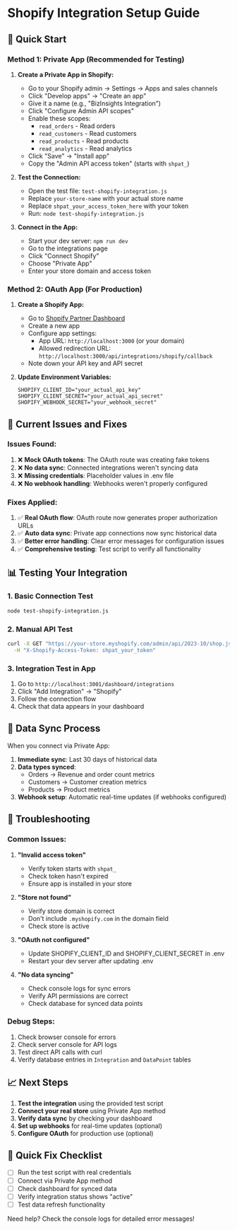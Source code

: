 # Shopify Integration Setup Guide

## 🚀 Quick Start

### Method 1: Private App (Recommended for Testing)

1. **Create a Private App in Shopify:**
   - Go to your Shopify admin → Settings → Apps and sales channels
   - Click "Develop apps" → "Create an app"
   - Give it a name (e.g., "BizInsights Integration")
   - Click "Configure Admin API scopes"
   - Enable these scopes:
     - `read_orders` - Read orders
     - `read_customers` - Read customers
     - `read_products` - Read products
     - `read_analytics` - Read analytics
   - Click "Save" → "Install app"
   - Copy the "Admin API access token" (starts with `shpat_`)

2. **Test the Connection:**
   - Open the test file: `test-shopify-integration.js`
   - Replace `your-store-name` with your actual store name
   - Replace `shpat_your_access_token_here` with your token
   - Run: `node test-shopify-integration.js`

3. **Connect in the App:**
   - Start your dev server: `npm run dev`
   - Go to the integrations page
   - Click "Connect Shopify"
   - Choose "Private App"
   - Enter your store domain and access token

### Method 2: OAuth App (For Production)

1. **Create a Shopify App:**
   - Go to [Shopify Partner Dashboard](https://partners.shopify.com)
   - Create a new app
   - Configure app settings:
     - App URL: `http://localhost:3000` (or your domain)
     - Allowed redirection URL: `http://localhost:3000/api/integrations/shopify/callback`
   - Note down your API key and API secret

2. **Update Environment Variables:**
   ```env
   SHOPIFY_CLIENT_ID="your_actual_api_key"
   SHOPIFY_CLIENT_SECRET="your_actual_api_secret"
   SHOPIFY_WEBHOOK_SECRET="your_webhook_secret"
   ```

## 🔧 Current Issues and Fixes

### Issues Found:
1. ❌ **Mock OAuth tokens**: The OAuth route was creating fake tokens
2. ❌ **No data sync**: Connected integrations weren't syncing data
3. ❌ **Missing credentials**: Placeholder values in .env file
4. ❌ **No webhook handling**: Webhooks weren't properly configured

### Fixes Applied:
1. ✅ **Real OAuth flow**: OAuth route now generates proper authorization URLs
2. ✅ **Auto data sync**: Private app connections now sync historical data
3. ✅ **Better error handling**: Clear error messages for configuration issues
4. ✅ **Comprehensive testing**: Test script to verify all functionality

## 📊 Testing Your Integration

### 1. Basic Connection Test
```bash
node test-shopify-integration.js
```

### 2. Manual API Test
```bash
curl -X GET "https://your-store.myshopify.com/admin/api/2023-10/shop.json" \
  -H "X-Shopify-Access-Token: shpat_your_token"
```

### 3. Integration Test in App
1. Go to `http://localhost:3001/dashboard/integrations`
2. Click "Add Integration" → "Shopify"
3. Follow the connection flow
4. Check that data appears in your dashboard

## 🔄 Data Sync Process

When you connect via Private App:
1. **Immediate sync**: Last 30 days of historical data
2. **Data types synced**:
   - Orders → Revenue and order count metrics
   - Customers → Customer creation metrics
   - Products → Product metrics
3. **Webhook setup**: Automatic real-time updates (if webhooks configured)

## 🐛 Troubleshooting

### Common Issues:

1. **"Invalid access token"**
   - Verify token starts with `shpat_`
   - Check token hasn't expired
   - Ensure app is installed in your store

2. **"Store not found"**
   - Verify store domain is correct
   - Don't include `.myshopify.com` in the domain field
   - Check store is active

3. **"OAuth not configured"**
   - Update SHOPIFY_CLIENT_ID and SHOPIFY_CLIENT_SECRET in .env
   - Restart your dev server after updating .env

4. **"No data syncing"**
   - Check console logs for sync errors
   - Verify API permissions are correct
   - Check database for synced data points

### Debug Steps:
1. Check browser console for errors
2. Check server console for API logs
3. Test direct API calls with curl
4. Verify database entries in `Integration` and `DataPoint` tables

## 📈 Next Steps

1. **Test the integration** using the provided test script
2. **Connect your real store** using Private App method
3. **Verify data sync** by checking your dashboard
4. **Set up webhooks** for real-time updates (optional)
5. **Configure OAuth** for production use (optional)

## 🎯 Quick Fix Checklist

- [ ] Run the test script with real credentials
- [ ] Connect via Private App method
- [ ] Check dashboard for synced data
- [ ] Verify integration status shows "active"
- [ ] Test data refresh functionality

Need help? Check the console logs for detailed error messages!